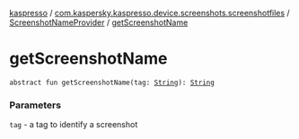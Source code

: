 [kaspresso](../../index.md) / [com.kaspersky.kaspresso.device.screenshots.screenshotfiles](../index.md) / [ScreenshotNameProvider](index.md) / [getScreenshotName](./get-screenshot-name.md)

# getScreenshotName

`abstract fun getScreenshotName(tag: `[`String`](https://kotlinlang.org/api/latest/jvm/stdlib/kotlin/-string/index.html)`): `[`String`](https://kotlinlang.org/api/latest/jvm/stdlib/kotlin/-string/index.html)

### Parameters

`tag` - a tag to identify a screenshot